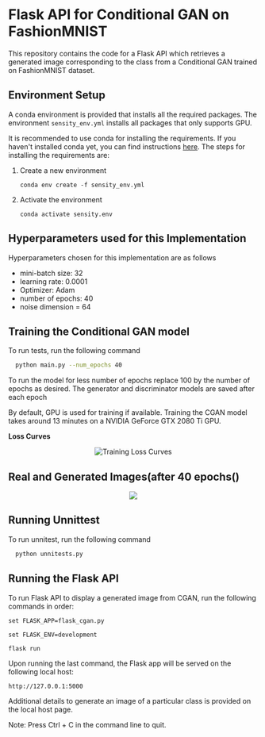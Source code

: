 
# Flask API for Conditional GAN on FashionMNIST

This repository contains the code for a Flask API which retrieves a generated image 
corresponding to the class from a Conditional GAN trained on FashionMNIST dataset.




## Environment Setup

A conda environment is provided that installs all the required packages. The environment `sensity_env.yml` installs all packages that only supports GPU.

It is recommended to use conda for installing the requirements. If you haven't installed conda yet, you can find instructions [here](https://www.anaconda.com/products/individual). 
The steps for installing the requirements are:

1. Create a new environment
   ```setup
   conda env create -f sensity_env.yml
   ```
   
2. Activate the environment
   ```setup
   conda activate sensity.env
   ```



## Hyperparameters used for this Implementation

Hyperparameters chosen for this implementation are as follows
* mini-batch size: 32
* learning rate: 0.0001
* Optimizer: Adam  
* number of epochs: 40
* noise dimension = 64


## Training the Conditional GAN model

To run tests, run the following command

```bash
  python main.py --num_epochs 40
```

To run the model for less number of epochs replace 100 by
the number of epochs as desired. The generator and discriminator 
models are saved after each epoch

By default, GPU is used for training if available. Training the CGAN model takes around 13 minutes on a NVIDIA GeForce 
GTX 2080 Ti GPU.

**Loss Curves**
<p align="center">
<img src="Sensity_Projet_Results/CGAN.png" title="Training Loss Curves" alt="Training Loss Curves">
</p>



## Real and Generated Images(after 40 epochs()

<p align="center">
<img src="Sensity_Projet_Results/Real_and_Generated_Images_side_by_side.png">
</p>


## Running Unnittest

To run unnitest, run the following command

```bash
  python unnitests.py 
```
## Running the Flask API

To run Flask API to display a generated image from CGAN,
 run the following commands in order:

   ```setup
   set FLASK_APP=flask_cgan.py
   ```

   ```setup
   set FLASK_ENV=development
   ```

   ```setup
   flask run
   ```

   Upon running the last command, the Flask app will be served on
   the following local host:
   ```setup
   http://127.0.0.1:5000
   ```

   Additional details to generate an image of a particular class 
   is provided on the local host page.

   Note: Press Ctrl + C in the command line to quit.
   
